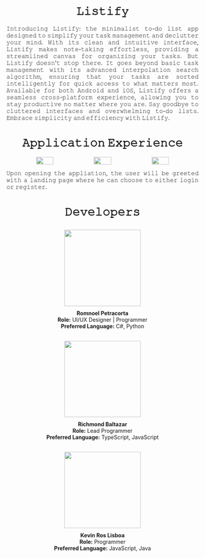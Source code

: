 <div align="center">
  <h1><b>𝙻𝚒𝚜𝚝𝚒𝚏𝚢</b></h1>
</div>

<div align="center">
   <p style="text-align: justify;">𝙸𝚗𝚝𝚛𝚘𝚍𝚞𝚌𝚒𝚗𝚐 𝙻𝚒𝚜𝚝𝚒𝚏𝚢: 𝚝𝚑𝚎 𝚖𝚒𝚗𝚒𝚖𝚊𝚕𝚒𝚜𝚝 𝚝𝚘-𝚍𝚘 𝚕𝚒𝚜𝚝 𝚊𝚙𝚙 𝚍𝚎𝚜𝚒𝚐𝚗𝚎𝚍 𝚝𝚘           𝚜𝚒𝚖𝚙𝚕𝚒𝚏𝚢 𝚢𝚘𝚞𝚛 𝚝𝚊𝚜𝚔 𝚖𝚊𝚗𝚊𝚐𝚎𝚖𝚎𝚗𝚝 𝚊𝚗𝚍 𝚍𝚎𝚌𝚕𝚞𝚝𝚝𝚎𝚛 𝚢𝚘𝚞𝚛 𝚖𝚒𝚗𝚍. 𝚆𝚒𝚝𝚑 𝚒𝚝𝚜 𝚌𝚕𝚎𝚊𝚗           𝚊𝚗𝚍 𝚒𝚗𝚝𝚞𝚒𝚝𝚒𝚟𝚎 𝚒𝚗𝚝𝚎𝚛𝚏𝚊𝚌𝚎, 𝙻𝚒𝚜𝚝𝚒𝚏𝚢 𝚖𝚊𝚔𝚎𝚜 𝚗𝚘𝚝𝚎-𝚝𝚊𝚔𝚒𝚗𝚐 𝚎𝚏𝚏𝚘𝚛𝚝𝚕𝚎𝚜𝚜,           𝚙𝚛𝚘𝚟𝚒𝚍𝚒𝚗𝚐 𝚊 𝚜𝚝𝚛𝚎𝚊𝚖𝚕𝚒𝚗𝚎𝚍 𝚌𝚊𝚗𝚟𝚊𝚜 𝚏𝚘𝚛 𝚘𝚛𝚐𝚊𝚗𝚒𝚣𝚒𝚗𝚐 𝚢𝚘𝚞𝚛 𝚝𝚊𝚜𝚔𝚜. 𝙱𝚞𝚝 𝙻𝚒𝚜𝚝𝚒𝚏𝚢           𝚍𝚘𝚎𝚜𝚗'𝚝 𝚜𝚝𝚘𝚙 𝚝𝚑𝚎𝚛𝚎. 𝙸𝚝 𝚐𝚘𝚎𝚜 𝚋𝚎𝚢𝚘𝚗𝚍 𝚋𝚊𝚜𝚒𝚌 𝚝𝚊𝚜𝚔 𝚖𝚊𝚗𝚊𝚐𝚎𝚖𝚎𝚗𝚝 𝚠𝚒𝚝𝚑 𝚒𝚝𝚜           𝚊𝚍𝚟𝚊𝚗𝚌𝚎𝚍 𝚒𝚗𝚝𝚎𝚛𝚙𝚘𝚕𝚊𝚝𝚒𝚘𝚗 𝚜𝚎𝚊𝚛𝚌𝚑 𝚊𝚕𝚐𝚘𝚛𝚒𝚝𝚑𝚖, 𝚎𝚗𝚜𝚞𝚛𝚒𝚗𝚐 𝚝𝚑𝚊𝚝 𝚢𝚘𝚞𝚛 𝚝𝚊𝚜𝚔𝚜 𝚊𝚛𝚎           𝚜𝚘𝚛𝚝𝚎𝚍 𝚒𝚗𝚝𝚎𝚕𝚕𝚒𝚐𝚎𝚗𝚝𝚕𝚢 𝚏𝚘𝚛 𝚚𝚞𝚒𝚌𝚔 𝚊𝚌𝚌𝚎𝚜𝚜 𝚝𝚘 𝚠𝚑𝚊𝚝 𝚖𝚊𝚝𝚝𝚎𝚛𝚜 𝚖𝚘𝚜𝚝. 𝙰𝚟𝚊𝚒𝚕𝚊𝚋𝚕𝚎           𝚏𝚘𝚛 𝚋𝚘𝚝𝚑 𝙰𝚗𝚍𝚛𝚘𝚒𝚍 𝚊𝚗𝚍 𝚒𝙾𝚂, 𝙻𝚒𝚜𝚝𝚒𝚏𝚢 𝚘𝚏𝚏𝚎𝚛𝚜 𝚊 𝚜𝚎𝚊𝚖𝚕𝚎𝚜𝚜 𝚌𝚛𝚘𝚜𝚜-𝚙𝚕𝚊𝚝𝚏𝚘𝚛𝚖           𝚎𝚡𝚙𝚎𝚛𝚒𝚎𝚗𝚌𝚎, 𝚊𝚕𝚕𝚘𝚠𝚒𝚗𝚐 𝚢𝚘𝚞 𝚝𝚘 𝚜𝚝𝚊𝚢 𝚙𝚛𝚘𝚍𝚞𝚌𝚝𝚒𝚟𝚎 𝚗𝚘 𝚖𝚊𝚝𝚝𝚎𝚛 𝚠𝚑𝚎𝚛𝚎 𝚢𝚘𝚞 𝚊𝚛𝚎.           𝚂𝚊𝚢 𝚐𝚘𝚘𝚍𝚋𝚢𝚎 𝚝𝚘 𝚌𝚕𝚞𝚝𝚝𝚎𝚛𝚎𝚍 𝚒𝚗𝚝𝚎𝚛𝚏𝚊𝚌𝚎𝚜 𝚊𝚗𝚍 𝚘𝚟𝚎𝚛𝚠𝚑𝚎𝚕𝚖𝚒𝚗𝚐 𝚝𝚘-𝚍𝚘 𝚕𝚒𝚜𝚝𝚜.           𝙴𝚖𝚋𝚛𝚊𝚌𝚎 𝚜𝚒𝚖𝚙𝚕𝚒𝚌𝚒𝚝𝚢 𝚊𝚗𝚍 𝚎𝚏𝚏𝚒𝚌𝚒𝚎𝚗𝚌𝚢 𝚠𝚒𝚝𝚑 𝙻𝚒𝚜𝚝𝚒𝚏𝚢.</p>
</div>

<div align="center">
  <h1><b>𝙰𝚙𝚙𝚕𝚒𝚌𝚊𝚝𝚒𝚘𝚗 𝙴𝚡𝚙𝚎𝚛𝚒𝚎𝚗𝚌𝚎</b></h1>
</div>

<div align="center" style="display: flex; flex-direction: row; align-items: center; justify-content: center;">
 <img src="https://github.com/romnoelp/Listify/assets/100058219/f8cab014-1b17-439d-9381-b9a9e0f6142e" width="30%"></img> <img src="https://github.com/romnoelp/Listify/assets/100058219/0a93c40f-5496-4953-bcd1-96afa12d356f" width="30%"></img> <img src="https://github.com/romnoelp/Listify/assets/100058219/ef13e115-b829-495a-87d0-06fb56ee9298" width="30%"></img> 
</div>
<div align="center">
   <p style="text-align: justify;">𝚄𝚙𝚘𝚗 𝚘𝚙𝚎𝚗𝚒𝚗𝚐 𝚝𝚑𝚎 𝚊𝚙𝚙𝚕𝚒𝚊𝚝𝚒𝚘𝚗, 𝚝𝚑𝚎 𝚞𝚜𝚎𝚛 𝚠𝚒𝚕𝚕 𝚋𝚎 𝚐𝚛𝚎𝚎𝚝𝚎𝚍 𝚠𝚒𝚝𝚑 𝚊 𝚕𝚊𝚗𝚍𝚒𝚗𝚐 𝚙𝚊𝚐𝚎 𝚠𝚑𝚎𝚛𝚎 𝚑𝚎 𝚌𝚊𝚗 𝚌𝚑𝚘𝚘𝚜𝚎 𝚝𝚘 𝚎𝚒𝚝𝚑𝚎𝚛 𝚕𝚘𝚐𝚒𝚗 𝚘𝚛 𝚛𝚎𝚐𝚒𝚜𝚝𝚎𝚛.</p>
</div>

<div align="center">
  <h1><b>𝙳𝚎𝚟𝚎𝚕𝚘𝚙𝚎𝚛𝚜</b></h1>
  <div style="display: flex; flex-direction: column; align-items: center;">
    <div style="display: flex; flex-direction: column; align-items: center; margin-bottom: 20px;">
      <img src="./devImages/Rom.jpg" width="200" height="200" style="margin: 10px;">
      <div style="text-align: center;">
        <b>Romnoel Petracorta</b><br>
        <b>Role:</b> UI/UX Designer | Programmer<br>
        <b>Preferred Language:</b> C#, Python
      </div>
    </div>
    <div style="display: flex; flex-direction: column; align-items: center; margin-bottom: 20px;">
      <img src="./devImages/Rich.jpg" width="200" height="200" style="margin: 10px;">
      <div style="text-align: center;">
        <b>Richmond Baltazar</b><br>
        <b>Role:</b> Lead Programmer<br>
        <b>Preferred Language:</b> TypeScript, JavaScript
      </div>
    </div>
    <div style="display: flex; flex-direction: column; align-items: center; margin-bottom: 20px;">
      <img src="./devImages/Kevs.jpg" width="200" height="200" style="margin: 10px;">
      <div style="text-align: center;">
        <b>Kevin Ros Lisboa</b><br>
        <b>Role:</b> Programmer<br>
        <b>Preferred Language:</b> JavaScript, Java
      </div>
    </div>
  </div>
</div>
